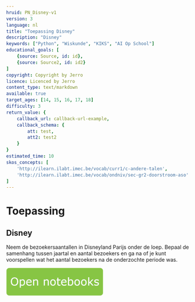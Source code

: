 ```yaml
---
hruid: PN_Disney-v1
version: 3
language: nl
title: "Toepassing Disney"
description: "Disney"
keywords: ["Python", "Wiskunde", "KIKS", "AI Op School"]
educational_goals: [
    {source: Source, id: id}, 
    {source: Source2, id: id2}
]
copyright: Copyright by Jerro
licence: Licenced by Jerro
content_type: text/markdown
available: true
target_ages: [14, 15, 16, 17, 18]
difficulty: 3
return_value: {
    callback_url: callback-url-example,
    callback_schema: {
        att: test,
        att2: test2
    }
}
estimated_time: 10
skos_concepts: [
    'http://ilearn.ilabt.imec.be/vocab/curr1/c-andere-talen', 
    'http://ilearn.ilabt.imec.be/vocab/ondniv/sec-gr2-doorstroom-aso'
]
---
```

# Toepassing
## Disney
Neem de bezoekersaantallen in Disneyland Parijs onder de loep.  Bepaal de samenhang tussen jaartal en aantal bezoekers en ga na of je kunt voorspellen wat het aantal bezoekers na de onderzochte periode was.

[![](embed/Knop.png "Knop")](https://kiks.ilabt.imec.be/jupyterhub/?id=0306 "Notebooks Oefenen met Data")